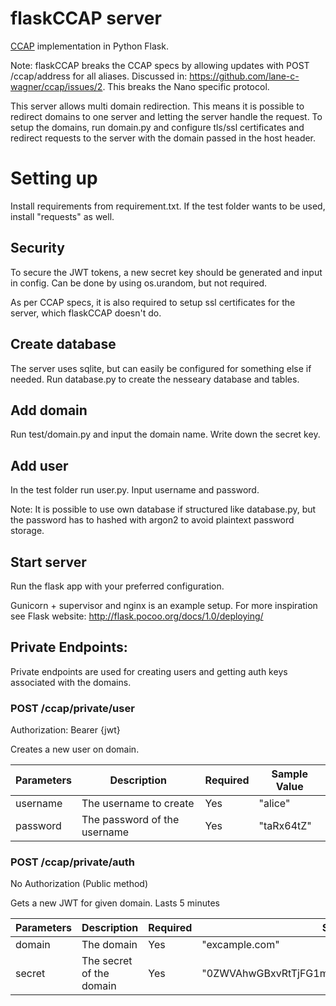 # flaskCCAP server

[CCAP](https://github.com/lane-c-wagner/ccap) implementation in Python Flask.

Note: flaskCCAP breaks the CCAP specs by allowing updates with POST /ccap/address for all aliases. Discussed in: https://github.com/lane-c-wagner/ccap/issues/2. This breaks the Nano specific protocol.

This server allows multi domain redirection. This means it is possible to redirect domains to one server and letting the server handle the request. To setup the domains, run domain.py and configure tls/ssl certificates and redirect requests to the server with the domain passed in the host header.


# Setting up

Install requirements from requirement.txt. If the test folder wants to be used, install "requests" as well.

## Security

To secure the JWT tokens, a new secret key should be generated and input in config. Can be done by using os.urandom, but not required.

As per CCAP specs, it is also required to setup ssl certificates for the server, which flaskCCAP doesn't do.

## Create database

The server uses sqlite, but can easily be configured for something else if needed. Run database.py to create the nesseary database and tables.

## Add domain

Run test/domain.py and input the domain name. Write down the secret key.

## Add user

In the test folder run user.py. Input username and password.

Note: It is possible to use own database if structured like database.py, but the password has to hashed with argon2 to avoid plaintext password storage.


## Start server

Run the flask app with your preferred configuration.

Gunicorn + supervisor and nginx is an example setup. For more inspiration see Flask website: http://flask.pocoo.org/docs/1.0/deploying/

## Private Endpoints:

Private endpoints are used for creating users and getting auth keys associated with the domains.

### POST /ccap/private/user

Authorization: Bearer {jwt}

Creates a new user on domain.

| Parameters | Description | Required | Sample Value |
| ---------- | ----------- | -------- | ------------ |
| username | The username to create | Yes | "alice"
| password | The password of the username | Yes | "taRx64tZ"

### POST /ccap/private/auth

No Authorization (Public method)

Gets a new JWT for given domain. Lasts 5 minutes

| Parameters | Description | Required | Sample Value |
| ---------- | ----------- | -------- | ------------ |
| domain | The domain | Yes | "excample.com"
| secret | The secret of the domain | Yes | "0ZWVAhwGBxvRtTjFG1mPCuRCCFSdFLCo6c3xLz6ZYfKLuivO"


